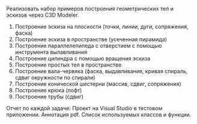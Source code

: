 Реализовать набор примеров построения геометрических тел и эскизов через C3D Modeler.

1) Построение эскиза на плоскости (точки, линии, дуги, сопряжения, фаска)
2) Построение эскиза в пространстве (усеченная пирамида)
3) Построение параллелепипеда с отверстием с помощью инструмента вылавливания
4) Построение цилиндра с помощью вращения эскиза
5) Построение простых тел в пространстве
6) Построение вала-червяка (фаска, выдавливания, кривая спираль, сдвиг окружности по спирали)
7) Построение конической шестерни (массив, сдвиг, сопряжения)
8) Построение крюка (лофт)
9) Построение трубы (сдвиг)

Отчет по каждой задаче: Проект на Visual Studio в тестовом приложении. Аннотация pdf. Список используемых классов и функции.
